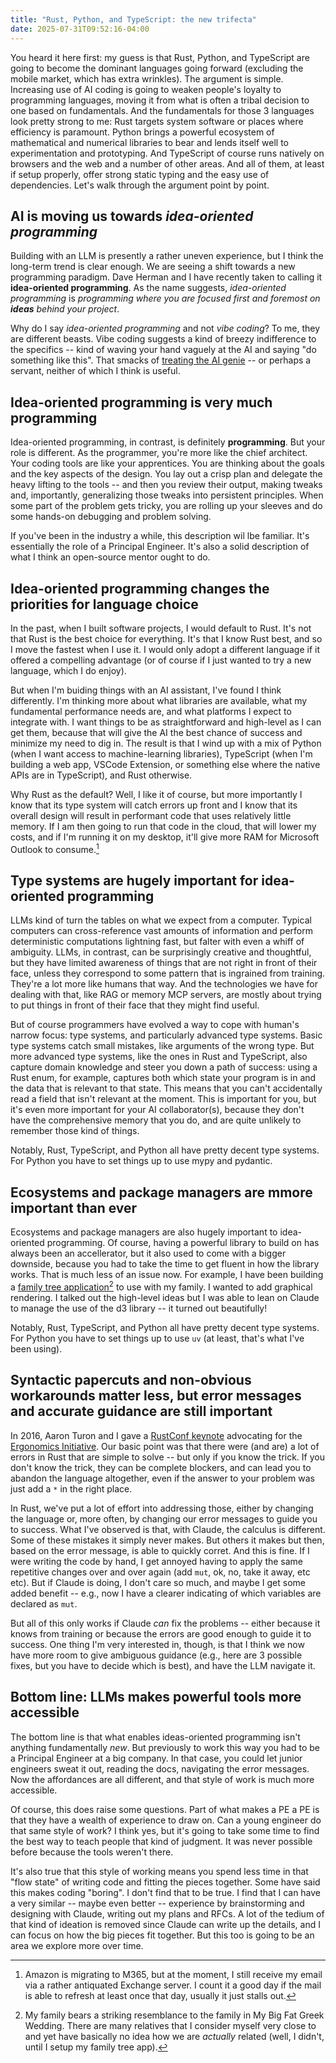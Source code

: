 ```yaml
---
title: "Rust, Python, and TypeScript: the new trifecta"
date: 2025-07-31T09:52:16-04:00
---
```


You heard it here first: my guess is that Rust, Python, and TypeScript are going to become the dominant languages going forward (excluding the mobile market, which has extra wrinkles). The argument is simple. Increasing use of AI coding is going to weaken people's loyalty to programming languages, moving it from what is often a tribal decision to one based on fundamentals. And the fundamentals for those 3 languages look pretty strong to me: Rust targets system software or places where efficiency is paramount. Python brings a powerful ecosystem of mathematical and numerical libraries to bear and lends itself well to experimentation and prototyping. And TypeScript of course runs natively on browsers and the web and a number of other areas. And all of them, at least if setup properly, offer strong static typing and the easy use of dependencies. Let's walk through the argument point by point.

## AI is moving us towards *idea-oriented programming*

Building with an LLM is presently a rather uneven experience, but I think the long-term trend is clear enough. We are seeing a shift towards a new programming paradigm. Dave Herman and I have recently taken to calling it **idea-oriented programming**. As the name suggests, *idea-oriented programming* is *programming where you are focused first and foremost on **ideas** behind your project*.

Why do I say *idea-oriented programming* and not *vibe coding*? To me, they are different beasts. Vibe coding suggests a kind of breezy indifference to the specifics -- kind of waving your hand vaguely at the AI and saying "do something like this".
That smacks of [treating the AI genie](https://smallcultfollowing.com/babysteps/blog/2025/07/24/collaborative-ai-prompting/) -- or perhaps a servant, neither of which I think is useful.

## Idea-oriented programming is very much **programming**

Idea-oriented programming, in contrast, is definitely **programming**. But your role is different. As the programmer, you're more like the chief architect. Your coding tools are like your apprentices. You are thinking about the goals and the key aspects of the design. You lay out a crisp plan and delegate the heavy lifting to the tools -- and then you review their output, making tweaks and, importantly, generalizing those tweaks into persistent principles. When some part of the problem gets tricky, you are rolling up your sleeves and do some hands-on debugging and problem solving.

If you've been in the industry a while, this description wil lbe familiar. It's essentially the role of a Principal Engineer. It's also a solid description of what I think an open-source mentor ought to do.

## Idea-oriented programming changes the priorities for language choice

In the past, when I built software projects, I would default to Rust. It's not that Rust is the best choice for everything. It's that I know Rust best, and so I move the fastest when I use it. I would only adopt a different language if it offered a compelling advantage (or of course if I just wanted to try a new language, which I do enjoy).

But when I'm buiding things with an AI assistant, I've found I think differently. I'm thinking more about what libraries are available, what my fundamental performance needs are, and what platforms I expect to integrate with. I want things to be as straightforward and high-level as I can get them, because that will give the AI the best chance of success and minimize my need to dig in. The result is that I wind up with a mix of Python (when I want access to machine-learning libraries), TypeScript (when I'm building a web app, VSCode Extension, or something else where the native APIs are in TypeScript), and Rust otherwise.

Why Rust as the default? Well, I like it of course, but more importantly I know that its type system will catch errors up front and I know that its overall design will result in performant code that uses relatively little memory. If I am then going to run that code in the cloud, that will lower my costs, and if I'm running it on my desktop, it'll give more RAM for Microsoft Outlook to consume.[^kid]

[^kid]: Amazon is migrating to M365, but at the moment, I still receive my email via a rather antiquated Exchange server. I count it a good day if the mail is able to refresh at least once that day, usually it just stalls out.

## Type systems are hugely important for idea-oriented programming

LLMs kind of turn the tables on what we expect from a computer. Typical computers can cross-reference vast amounts of information and perform deterministic computations lightning fast, but falter with even a whiff of ambiguity. LLMs, in contrast, can be surprisingly creative and thoughtful, but they have limited awareness of things that are not right in front of their face, unless they correspond to some pattern that is ingrained from training. They're a lot more like humans that way. And the technologies we have for dealing with that, like RAG or memory MCP servers, are mostly about trying to put things in front of their face that they might find useful.

But of course programmers have evolved a way to cope with human's narrow focus: type systems, and particularly advanced type systems. Basic type systems catch small mistakes, like arguments of the wrong type. But more advanced type systems, like the ones in Rust and TypeScript, also capture domain knowledge and steer you down a path of success: using a Rust enum, for example, captures both which state your program is in and the data that is relevant to that state. This means that you can't accidentally read a field that isn't relevant at the moment. This is important for you, but it's even more important for your AI collaborator(s), because they don't have the comprehensive memory that you do, and are quite unlikely to remember those kind of things.

Notably, Rust, TypeScript, and Python all have pretty decent type systems. For Python you have to set things up to use mypy and pydantic.

## Ecosystems and package managers are mmore important than ever

Ecosystems and package managers are also hugely important to idea-oriented programming. Of course, having a powerful library to build on has always been an accellerator, but it also used to come with a bigger downside, because you had to take the time to get fluent in how the library works. That is much less of an issue now. For example, I have been building a [family tree application](https://github.com/nikomatsakis/www.family-tree/)[^mbfgw] to use with my family. I wanted to add graphical rendering. I talked out the high-level ideas but I was able to lean on Claude to manage the use of the d3 library -- it turned out beautifully!

[^mbfgw]: My family bears a striking resemblance to the family in My Big Fat Greek Wedding. There are many relatives that I consider myself very close to and yet have basically no idea how we are *actually* related (well, I didn't, until I setup my family tree app).

Notably, Rust, TypeScript, and Python all have pretty decent type systems. For Python you have to set things up to use `uv` (at least, that's what I've been using).

## Syntactic papercuts and non-obvious workarounds matter less, but error messages and accurate guidance are still important

In 2016, Aaron Turon and I gave a [RustConf keynote][2016] advocating for the [Ergonomics Initiative][EI]. Our basic point was that there were (and are) a lot of errors in Rust that are simple to solve -- but only if you know the trick. If you don't know the trick, they can be complete blockers, and can lead you to abandon the language altogether, even if the answer to your problem was just add a `*` in the right place.

[EI]: https://blog.rust-lang.org/2017/03/02/lang-ergonomics/
[2016]:https://www.youtube.com/watch?v=pTQxHIzGqFI

In Rust, we've put a lot of effort into addressing those, either by changing the language or, more often, by changing our error messages to guide you to success. What I've observed is that, with Claude, the calculus is different. Some of these mistakes it simply never makes. But others it makes but then, based on the error message, is able to quickly corret. And this is fine. If I were writing the code by hand, I get annoyed having to apply the same repetitive changes over and over again (add `mut`, ok, no, take it away, etc etc). But if Claude is doing, I don't care so much, and maybe I get some added benefit -- e.g., now I have a clearer indicating of which variables are declared as `mut`.

But all of this only works if Claude *can* fix the problems -- either because it knows from training or because the errors are good enough to guide it to success. One thing I'm very interested in, though, is that I think we now have more room to give ambiguous guidance (e.g., here are 3 possible fixes, but you have to decide which is best), and have the LLM navigate it.

## Bottom line: LLMs makes powerful tools more accessible

The bottom line is that what enables ideas-oriented programming isn't anything fundamentally *new*. But previously to work this way you had to be a Principal Engineer at a big company. In that case, you could let junior engineers sweat it out, reading the docs, navigating the error messages. Now the affordances are all different, and that style of work is much more accessible.

Of course, this does raise some questions. Part of what makes a PE a PE is that they have a wealth of experience to draw on. Can a young engineer do that same style of work? I think yes, but it's going to take some time to find the best way to teach people that kind of judgment. It was never possible before because the tools weren't there.

It's also true that this style of working means you spend less time in that "flow state" of writing code and fitting the pieces together. Some have said this makes coding "boring". I don't find that to be true. I find that I can have a very similar -- maybe even better -- experience by brainstorming and designing with Claude, writing out my plans and RFCs. A lot of the tedium of that kind of ideation is removed since Claude can write up the details, and I can focus on how the big pieces fit together. But this too is going to be an area we explore more over time.